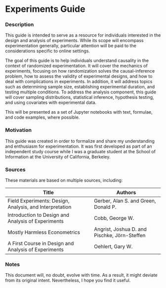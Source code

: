 # Experiments Guide

### Description

This guide is intended to serve as a resource for individuals interested in the
design and analysis of experiments. While its scope will encompass
experimentation generally, particular attention will be paid to the
considerations specific to online settings.

The goal of this guide is to help individuals understand causality in the
context of randomized experimentation. It will cover the mechanics of
experiments, focusing on how randomization solves the causal-inference problem,
how to assess the validity of experimental designs, and how to deal with
complications in experiments. In addition, it will address topics such as
determining sample size, establishing experimental duration, and testing
multiple conditions. To address the analysis component, this guide will cover
sampling distributions, statistical inference, hypothesis testing, and using
covariates with experimental data.

This will be presented as a set of Jupyter notebooks with text, formulae, and
code examples, where possible.

### Motivation

This guide was created in order to formalize and share my understanding and
enthusiasm for experimentation. It was first developed as part of an
independent study course while I was a graduate student at the School of
Information at the University of California, Berkeley.

### Sources

These materials are based on multiple sources, including:

| Title | Authors |
| ----- | ------- |
| Field Experiments: Design, Analysis, and Interpretation | Gerber, Alan S. and Green, Donald P. |
| Introduction to Design and Analysis of Experiments | Cobb, George W. |
| Mostly Harmless Econometrics | Angrist, Joshua D. and Pischke, Jörn-Steffen |
| A First Course in Design and Analysis of Experiments | Oehlert, Gary W. |

### Notes

This document will, no doubt, evolve with time. As a result, it might deviate
from its original intent. Nevertheless, I hope you find it useful.
